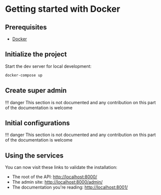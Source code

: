 # Getting started with Docker

## Prerequisites

- [Docker](https://docs.docker.com/get-docker/)

## Initialize the project

Start the dev server for local development:

```bash
docker-compose up
```

## Create super admin

!!! danger
    This section is not documented and any contribution on this part of the documentation is welcome

## Initial configurations

!!! danger
    This section is not documented and any contribution on this part of the documentation is welcome

## Using the services

You can now visit these links to validate the installation:

- The root of the API: [http://localhost:8000/](http://localhost:8000/)
- The admin site: [http://localhost:8000/admin/](http://localhost:8000/admin/)
- The documentation you're reading: [http://localhost:8001/](http://localhost:8001/)
